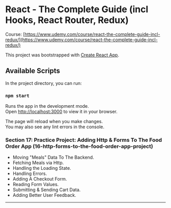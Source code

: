 # React - The Complete Guide (incl Hooks, React Router, Redux)
Course: [https://www.udemy.com/course/react-the-complete-guide-incl-redux/](https://www.udemy.com/course/react-the-complete-guide-incl-redux/)

This project was bootstrapped with [Create React App](https://github.com/facebook/create-react-app).

## Available Scripts

In the project directory, you can run:

### `npm start`

Runs the app in the development mode.\
Open [http://localhost:3000](http://localhost:3000) to view it in your browser.

The page will reload when you make changes.\
You may also see any lint errors in the console.

### Section 17: Practice Project: Adding Http & Forms To The Food Order App (16-http-forms-to-the-food-order-app-project)
- Moving "Meals" Data To The Backend.
- Fetching Meals via Http.
- Handling the Loading State.
- Handling Errors.
- Adding A Checkout Form.
- Reading Form Values.
- Submitting & Sending Cart Data.
- Adding Better User Feedback.
---
